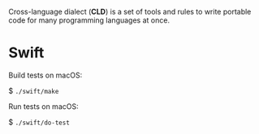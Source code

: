 Cross-language dialect (**CLD**) is a set of tools and rules to write
portable code for many programming languages at once.

# Swift

Build tests on macOS:

$ `./swift/make`

Run tests on macOS:

$ `./swift/do-test`
